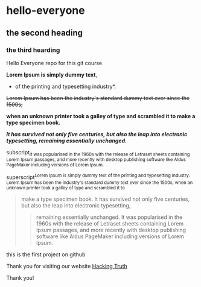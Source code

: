 # hello-everyone
## the second heading
### the third hearding

Hello Everyone repo for this git course


**Lorem Ipsum is simply dummy text**,
* of the printing and typesetting industry*.

~~Lorem Ipsum has been the industry's standard dummy text ever since the 1500s,~~

**when an unknown printer took a galley of type and scrambled it to make a type specimen book.**


***It has survived not only five centuries, but also the leap into electronic typesetting, remaining essentially unchanged.***

subscript<sub>It was popularised in the 1960s with the release of Letraset sheets containing Lorem Ipsum passages, and more recently with desktop publishing software like Aldus PageMaker including versions of Lorem Ipsum.</sub>

superscript<sup>Lorem Ipsum is simply dummy text of the printing and typesetting industry. Lorem Ipsum has been the industry's standard dummy text ever since the 1500s, when an unknown printer took a galley of type and scrambled it to</sup>


> make a type specimen book. It has survived not only five centuries, but also the leap into electronic typesetting,
>> remaining essentially unchanged. It was popularised in the 1960s with the release of Letraset sheets containing Lorem Ipsum passages, and more recently with desktop publishing software like Aldus PageMaker including versions of Lorem Ipsum.

this is the first project on github

Thank you for visiting our website [Hacking Truth](https://www.hackingtruth.org)

Thank you!
